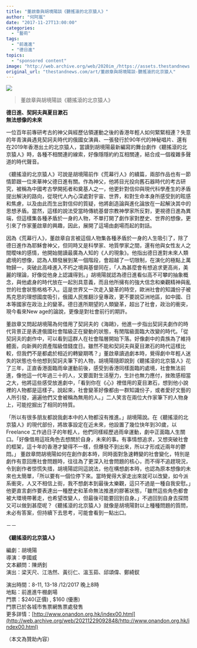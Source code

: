 ```yaml
---
title: "董啟章與胡境陽談《聽搖滾的北京猿人》"
author: "何阿嵐"
date: "2017-11-27T13:00:00"
categories:
  - "藝術"
tags:
  - "前進進"
  - "德日進"
topics:
  - "sponsored content"
image: "http://web.archive.org/web/2020im_/https://assets.thestandnews.com/media/photos/tung_yeung_talk_4rkjD.JPG"
original_url: "thestandnews.com/art/董啟章與胡境陽談-聽搖滾的北京猿人"
---
```

![](http://web.archive.org/web/2020im_/https://assets.thestandnews.com/media/photos/tung_yeung_talk_4rkjD.JPG)
> 董啟章與胡境陽談《聽搖滾的北京猿人》

**德日進、契訶夫與夏目漱石  
無法想像的未來**

一位百年前專研考古的神父與經歷佔領運動之後的香港年輕人如何緊緊相連？失意的年青演員遇見契訶夫時代的俄國女演員、一張發行於90年代的神秘唱片、還有在2019年香港出土的北京猿人，當讀到胡境陽最新編寫的舞台劇作《聽搖滾的北京猿人》時，各種不相關連的線索，好像隱隱約約互相關連，結合成一個複雜多聲道的時代聲音。

《聽搖滾的北京猿人》可說是胡境陽前作《荒幕行人》的續篇，兩部作品也有一節情節跟一位來華神父德日進有關。作為神父，他將目光投向舊石器時代的考古研究，被稱為中國考古學開拓者和奠基人之一，他更針對信仰與現代科學產生的矛盾提出解決的路向，從現代人內心深處對宇宙、世界，和對生命本身所感受到的眩感和焦慮，以及由此而生出對信仰的質疑，他將創造論與進化論放在一起解決其中的思想矛盾。當然，這樣的說法受當時傳統基督宗教神學家所反對，更視德日進為異端，但這樣集各種矛盾於一身的人物，不單打開了劇作家對歷史、世界的想像，更引來了作家董啟章的興趣，因此，展開了這場由劇場而起的對話。

因為《荒幕行人》，董啟章自言被這個人物集各種矛盾於一身的人生吸引了，除了德日進作為耶穌會神父，但同時又是科學家、地質學家之間，還有他與女性友人之間曖味的感情，他開始閱讀最廣為人知的《人的現象》。他指出德日進對未來人類處境的想像，認為人類發展到某一個階段，會超越了一切限制，在演化的極點上萬物歸一，突破此高峰進入不朽之境與基督同在，「人為甚麼會有想追求更高尚，美麗的理論，好像從他身上認識得到。」胡境陽就認為德日進看似高不可攀的抽象概念，與他處身的時代放在一起別具意義，而且他所擁有的強大信念和樂觀精神與亂世的社會狀態格格不入。這是世界又一次走入變革的時空，歐洲社會的知識份子被馬克思的理想國度吸引，俄國人民推翻沙皇專政，更不要說亞洲地區，如中國、日本等國家在政治上的變革。德日進所期望的人類變革，超出了社會，政治的衝突，現今看來New age的論說，更像是對社會前行的期許。

董啟章又問起胡境陽為何借用了契訶夫的《海鷗》，他進一步指出契訶夫劇作的時代背景正是表達俄國社會階級正在變動的狀態，有閒階級面臨大改變的時代。「從契訶夫的劇作中，可以看到這群人在社會階層開始下落。好像劇中的貴族為了維持體面，向新興的資產階級借錢度日。雖然不能和契訶夫與夏目漱石的時代這樣比較，但我們不是都處於相近的轉變期嗎？」董啟章讀過劇本時，覺得劇中年輕人迷失的狀態也令他想到契訶夫筆下的人物，胡境陽隨即說到《聽搖滾的北京猿人》花了三年，正直香港面臨雨傘運動前後，感受到香港同樣面臨的處境，社會無法前進，像他這一代年過三十的人，又要面對生活壓力，生計也無力應付，挫敗感相當之大，他將這些感受放進劇中，「看到你在《心》裡借用的夏目漱石，想到他小說裡的人物都是這樣子。說起來，社會變革好像都由一群知識份子，或者愛好文藝的人所引發，遍遍他們又會被稱為無用的人。」二人笑言在兩位大作家筆下的人物身上，可能挖掘出了相同的特質。

「所以有很多朋友都說我劇本中的人物都沒有推進。」胡境陽說。在《聽搖滾的北京猿人》的現代部份，將故事設定在近未來，他設置了幾位快年到30歲，以Freelance 工作過日子的年輕人，他們同樣經歷過雨傘運動，劇中正面臨人生關口。「好像借用這班角色去想關於自身，未來的事。有事情想追求，又想突破社會的框架，這十年的香港才變得不一樣，但爆發不到出來，所以才形成近兩年的鬱悶。」 董啟章問胡境陽如何在創作劇本時，同時面對急速轉變的社會變化，特別是劇作有意回應社會問題時，往往為了更深入社會問題的核心，而不得不追趕現況，令到創作者惊慌失措，胡境陽認同這說法，他在構想劇本時，也認為原本想像的未來也太簡單，「所以要有一個位停下來。當時覺得大家走出來就可以改變，如今派系衝突，人又不相信上街，我不想劇本到最後太樂觀，這只不過是一種自我安慰。」他更直言劇作要表達出一種歷史和革命無法推進的膠著狀態，「雖然這些角色都會被大環境帶著走，也希望改變人，但最後可能要回到自身。」不過回到自身去探問又可以做到甚麼呢？《聽搖滾的北京猿人》就像是胡境陽對以上種種問題的質問，未必有答案，但持續下去思考，可能會看到一點出口。

－－

**《聽搖滾的北京猿人》**

編劇：胡境陽  
導演：李國威  
文本顧問：陳炳釗  
演出：梁天尺、江浩然、黃衍仁、溫玉茹、邱頌偉、鄭綺釵

演出時間：8-11, 13-18 /12/2017 晚上8時  
地點：前進進牛棚劇場  
門票：$240(正價) , $160 (優惠)  
門票已於各城市售票網售票處發售  
更多詳情：[http://www.onandon.org.hk/index00.html](http://web.archive.org/web/20211229092848/http://www.onandon.org.hk/index00.html)

（本文為贊助內容）